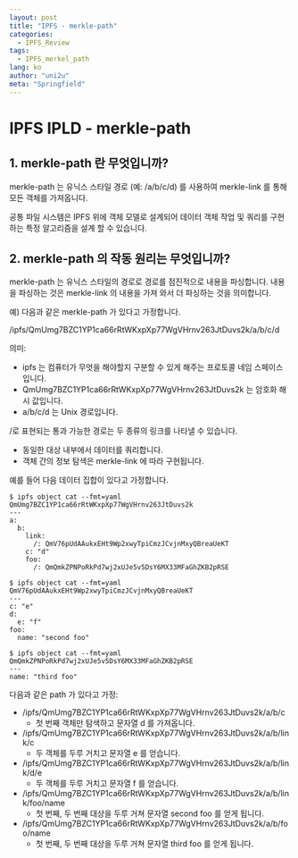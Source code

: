 ```yaml
---
layout: post
title: "IPFS - merkle-path"
categories:
  - IPFS_Review
tags:
  - IPFS_merkel_path
lang: ko
author: "uni2u"
meta: "Springfield"
---
```


# IPFS IPLD - merkle-path

## 1. merkle-path 란 무엇입니까?

merkle-path 는 유닉스 스타일 경로 (예: /a/b/c/d) 를 사용하여 merkle-link 를 통해 모든 객체를 가져옵니다.

공통 파일 시스템은 IPFS 위에 객체 모델로 설계되어 데이터 객체 작업 및 쿼리를 구현하는 특정 알고리즘을 설계 할 수 있습니다.

## 2. merkle-path 의 작동 원리는 무엇입니까?

merkle-path 는 유닉스 스타일의 경로로 경로를 점진적으로 내용을 파싱합니다. 내용을 파싱하는 것은 merkle-link 의 내용을 가져 와서 더 파싱하는 것을 의미합니다.

예) 다음과 같은 merkle-path 가 있다고 가정합니다.

/ipfs/QmUmg7BZC1YP1ca66rRtWKxpXp77WgVHrnv263JtDuvs2k/a/b/c/d

의미:

- ipfs 는 컴퓨터가 무엇을 해야할지 구분할 수 있게 해주는 프로토콜 네임 스페이스 입니다.
- QmUmg7BZC1YP1ca66rRtWKxpXp77WgVHrnv263JtDuvs2k 는 암호화 해시 값입니다.
- a/b/c/d 는 Unix 경로입니다.

/로 표현되는 통과 가능한 경로는 두 종류의 링크를 나타낼 수 있습니다.

- 동일한 대상 내부에서 데이터를 쿼리합니다.
- 객체 간의 정보 탐색은 merkle-link 에 따라 구현됩니다.

예를 들어 다음 데이터 집합이 있다고 가정합니다.

```
$ ipfs object cat --fmt=yaml QmUmg7BZC1YP1ca66rRtWKxpXp77WgVHrnv263JtDuvs2k
---
a:
  b:
    link:
      /: QmV76pUdAAukxEHt9Wp2xwyTpiCmzJCvjnMxyQBreaUeKT
    c: "d"
    foo:
      /: QmQmkZPNPoRkPd7wj2xUJe5v5DsY6MX33MFaGhZKB2pRSE

$ ipfs object cat --fmt=yaml QmV76pUdAAukxEHt9Wp2xwyTpiCmzJCvjnMxyQBreaUeKT
---
c: "e"
d:
  e: "f"
foo:
  name: "second foo"

$ ipfs object cat --fmt=yaml QmQmkZPNPoRkPd7wj2xUJe5v5DsY6MX33MFaGhZKB2pRSE
---
name: "third foo"
```

다음과 같은 path 가 있다고 가정:

- /ipfs/QmUmg7BZC1YP1ca66rRtWKxpXp77WgVHrnv263JtDuvs2k/a/b/c
  - 첫 번째 객체만 탐색하고 문자열 d 를 가져옵니다.
- /ipfs/QmUmg7BZC1YP1ca66rRtWKxpXp77WgVHrnv263JtDuvs2k/a/b/link/c
  - 두 객체를 두루 거치고 문자열 e 를 얻습니다.
- /ipfs/QmUmg7BZC1YP1ca66rRtWKxpXp77WgVHrnv263JtDuvs2k/a/b/link/d/e
  - 두 객체를 두루 거치고 문자열 f 를 얻습니다.
- /ipfs/QmUmg7BZC1YP1ca66rRtWKxpXp77WgVHrnv263JtDuvs2k/a/b/link/foo/name
  - 첫 번째, 두 번째 대상을 두루 거쳐 문자열 second foo 를 얻게 됩니다.
- /ipfs/QmUmg7BZC1YP1ca66rRtWKxpXp77WgVHrnv263JtDuvs2k/a/b/foo/name
  - 첫 번째, 두 번째 대상을 두루 거쳐 문자열 third foo 를 얻게 됩니다.
